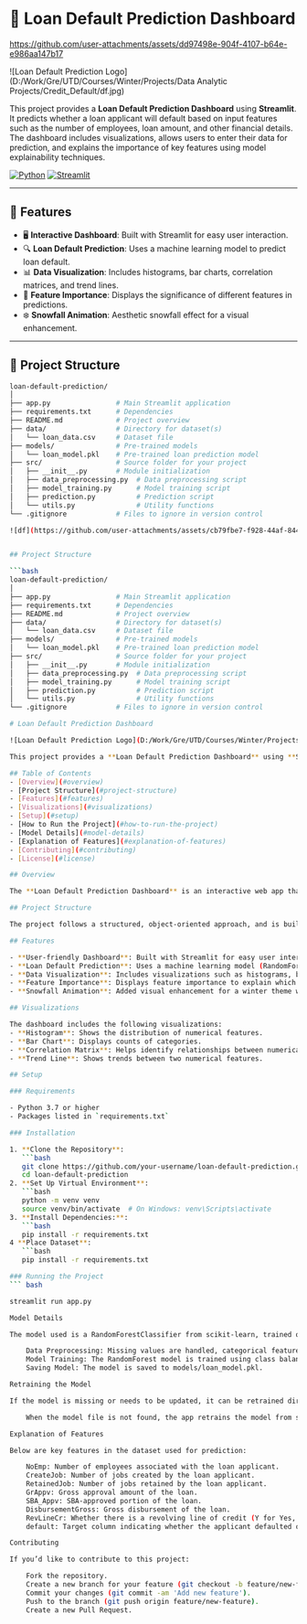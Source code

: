 # 🚀 Loan Default Prediction Dashboard

https://github.com/user-attachments/assets/dd97498e-904f-4107-b64e-e986aa147b17


![Loan Default Prediction Logo](D:/Work/Gre/UTD/Courses/Winter/Projects/Data Analytic Projects/Credit_Default/df.jpg)

This project provides a **Loan Default Prediction Dashboard** using **Streamlit**. It predicts whether a loan applicant will default based on input features such as the number of employees, loan amount, and other financial details. The dashboard includes visualizations, allows users to enter their data for prediction, and explains the importance of key features using model explainability techniques.

[![Python](https://img.shields.io/badge/Python-3.7%2B-blue.svg)](https://www.python.org/) [![Streamlit](https://img.shields.io/badge/Streamlit-Framework-orange)](https://streamlit.io/)

---

## 🌟 Features

- 🖥️ **Interactive Dashboard**: Built with Streamlit for easy user interaction.
- 🔍 **Loan Default Prediction**: Uses a machine learning model to predict loan default.
- 📊 **Data Visualization**: Includes histograms, bar charts, correlation matrices, and trend lines.
- 🔑 **Feature Importance**: Displays the significance of different features in predictions.
- ❄️ **Snowfall Animation**: Aesthetic snowfall effect for a visual enhancement.

---

## 📁 Project Structure

```bash
loan-default-prediction/
│
├── app.py                # Main Streamlit application
├── requirements.txt      # Dependencies
├── README.md             # Project overview
├── data/                 # Directory for dataset(s)
│   └── loan_data.csv     # Dataset file
├── models/               # Pre-trained models
│   └── loan_model.pkl    # Pre-trained loan prediction model
├── src/                  # Source folder for your project
│   ├── __init__.py       # Module initialization
│   ├── data_preprocessing.py  # Data preprocessing script
│   ├── model_training.py      # Model training script
│   ├── prediction.py          # Prediction script
│   └── utils.py               # Utility functions
└── .gitignore            # Files to ignore in version control

![df](https://github.com/user-attachments/assets/cb79fbe7-f928-44af-8443-8902dea92518)


## Project Structure

```bash
loan-default-prediction/
│
├── app.py                # Main Streamlit application
├── requirements.txt      # Dependencies
├── README.md             # Project overview
├── data/                 # Directory for dataset(s)
│   └── loan_data.csv     # Dataset file
├── models/               # Pre-trained models
│   └── loan_model.pkl    # Pre-trained loan prediction model
├── src/                  # Source folder for your project
│   ├── __init__.py       # Module initialization
│   ├── data_preprocessing.py  # Data preprocessing script
│   ├── model_training.py      # Model training script
│   ├── prediction.py          # Prediction script
│   └── utils.py               # Utility functions
└── .gitignore            # Files to ignore in version control

# Loan Default Prediction Dashboard

![Loan Default Prediction Logo](D:/Work/Gre/UTD/Courses/Winter/Projects/Data Analytic Projects/Credit_Default/df.jpg)

This project provides a **Loan Default Prediction Dashboard** using **Streamlit**. It predicts whether a loan applicant will default based on their input features such as the number of employees, loan amount, and other financial details. The dashboard includes visualizations of key features, allows users to enter their data for prediction, and incorporates explainability of feature importance in model predictions.

## Table of Contents
- [Overview](#overview)
- [Project Structure](#project-structure)
- [Features](#features)
- [Visualizations](#visualizations)
- [Setup](#setup)
- [How to Run the Project](#how-to-run-the-project)
- [Model Details](#model-details)
- [Explanation of Features](#explanation-of-features)
- [Contributing](#contributing)
- [License](#license)

## Overview

The **Loan Default Prediction Dashboard** is an interactive web app that predicts whether a loan applicant will default or not. The prediction is based on several features, including the number of employees, the gross approval amount, and the presence of a revolving line of credit. The dashboard allows users to visualize important data insights and predict default risk.

## Project Structure

The project follows a structured, object-oriented approach, and is built using **Streamlit** for the frontend and **scikit-learn** for machine learning.

## Features

- **User-friendly Dashboard**: Built with Streamlit for easy user interaction and data entry.
- **Loan Default Prediction**: Uses a machine learning model (RandomForestClassifier) to predict loan default based on key features.
- **Data Visualization**: Includes visualizations such as histograms, bar charts, correlation matrices, and trend lines.
- **Feature Importance**: Displays feature importance to explain which features impact the predictions the most.
- **Snowfall Animation**: Added visual enhancement for a winter theme with falling snowflakes.

## Visualizations

The dashboard includes the following visualizations:
- **Histogram**: Shows the distribution of numerical features.
- **Bar Chart**: Displays counts of categories.
- **Correlation Matrix**: Helps identify relationships between numerical features.
- **Trend Line**: Shows trends between two numerical features.

## Setup

### Requirements

- Python 3.7 or higher
- Packages listed in `requirements.txt`

### Installation

1. **Clone the Repository**:
   ```bash
   git clone https://github.com/your-username/loan-default-prediction.git
   cd loan-default-prediction
2. **Set Up Virtual Environment**:
   ```bash
   python -m venv venv
   source venv/bin/activate  # On Windows: venv\Scripts\activate
3. **Install Dependencies:**:
   ```bash
   pip install -r requirements.txt
4 **Place Dataset**:
   ```bash
   pip install -r requirements.txt

### Running the Project
``` bash

streamlit run app.py

Model Details

The model used is a RandomForestClassifier from scikit-learn, trained on key features from the dataset. The model is trained using the following pipeline:

    Data Preprocessing: Missing values are handled, categorical features are encoded using OrdinalEncoder.
    Model Training: The RandomForest model is trained using class balancing (class_weight='balanced') to handle imbalanced data.
    Saving Model: The model is saved to models/loan_model.pkl.

Retraining the Model

If the model is missing or needs to be updated, it can be retrained directly through the app:

    When the model file is not found, the app retrains the model from scratch and saves it as loan_model.pkl.

Explanation of Features

Below are key features in the dataset used for prediction:

    NoEmp: Number of employees associated with the loan applicant.
    CreateJob: Number of jobs created by the loan applicant.
    RetainedJob: Number of jobs retained by the loan applicant.
    GrAppv: Gross approval amount of the loan.
    SBA_Appv: SBA-approved portion of the loan.
    DisbursementGross: Gross disbursement of the loan.
    RevLineCr: Whether there is a revolving line of credit (Y for Yes, N for No).
    default: Target column indicating whether the applicant defaulted on the loan.

Contributing

If you’d like to contribute to this project:

    Fork the repository.
    Create a new branch for your feature (git checkout -b feature/new-feature).
    Commit your changes (git commit -am 'Add new feature').
    Push to the branch (git push origin feature/new-feature).
    Create a new Pull Request.

